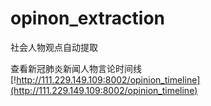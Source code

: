# opinon_extraction
社会人物观点自动提取

查看新冠肺炎新闻人物言论时间线 [!http://111.229.149.109:8002/opinion_timeline](http://111.229.149.109:8002/opinion_timeline)
